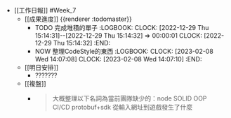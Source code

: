 - [[工作日報]] #Week_7
	- [[成果進度]] {{renderer :todomaster}}
		- TODO 完成堆積的單子
		  :LOGBOOK:
		  CLOCK: [2022-12-29 Thu 15:14:31]--[2022-12-29 Thu 15:14:32] =>  00:00:01
		  CLOCK: [2022-12-29 Thu 15:14:32]
		  :END:
		- NOW 整理CodeStyle的東西
		  :LOGBOOK:
		  CLOCK: [2023-02-08 Wed 14:07:08]
		  CLOCK: [2023-02-08 Wed 14:07:10]
		  :END:
	- [[明日安排]]
		- ???????
	- [[複盤]]
		- > 大概整理以下名詞為當前團隊缺少的：node SOLID OOP CI/CD protobuf+sdk 從輸入網址到遊戲發生了什麼